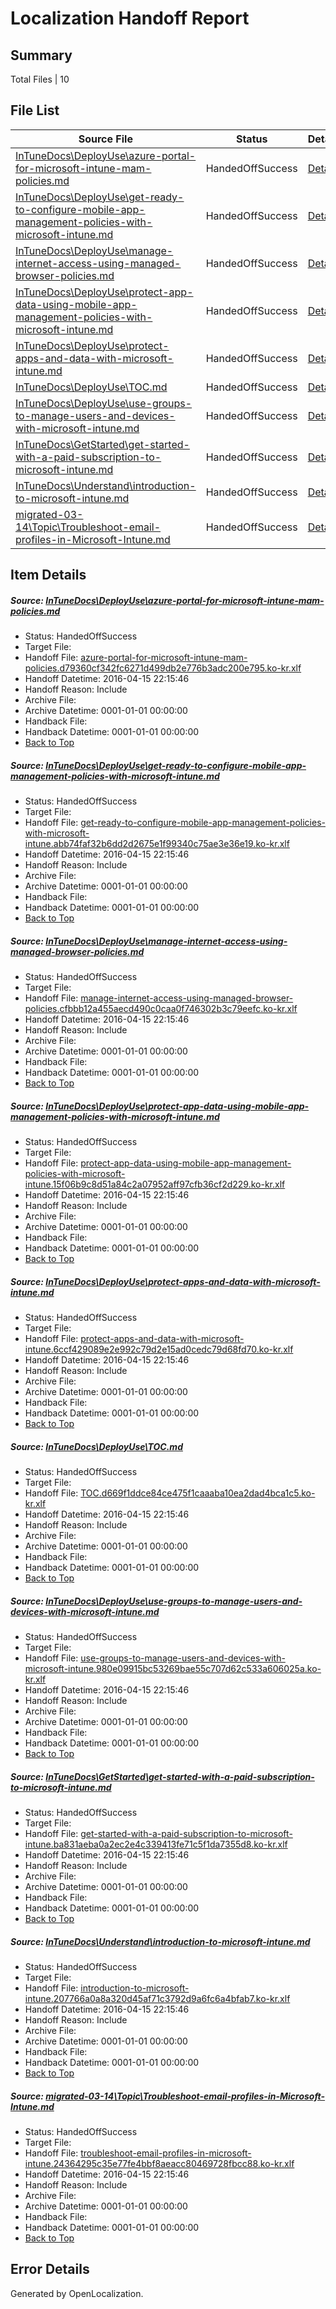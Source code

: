 # <a name='report-top'></a> Localization Handoff Report

## Summary
 Total Files | 10

## File List
 Source File | Status | Details 
 ----------- | ------ | ------- 
 [InTuneDocs\DeployUse\azure-portal-for-microsoft-intune-mam-policies.md](https://github.com/Microsoft/IntuneDocs-pr/blob/eb619fb401188fdde3504bcd808eaf653a005e17/InTuneDocs/DeployUse/azure-portal-for-microsoft-intune-mam-policies.md) | HandedOffSuccess | [Details](#15dc83efdd26167596d106b43f9123d641afb9f827)
 [InTuneDocs\DeployUse\get-ready-to-configure-mobile-app-management-policies-with-microsoft-intune.md](https://github.com/Microsoft/IntuneDocs-pr/blob/eb619fb401188fdde3504bcd808eaf653a005e17/InTuneDocs/DeployUse/get-ready-to-configure-mobile-app-management-policies-with-microsoft-intune.md) | HandedOffSuccess | [Details](#030af04210bb49b9d47f9b7d9bb423c9c7c1256656)
 [InTuneDocs\DeployUse\manage-internet-access-using-managed-browser-policies.md](https://github.com/Microsoft/IntuneDocs-pr/blob/f6758f477884c059d96faab634f57d215069c2e4/InTuneDocs/DeployUse/manage-internet-access-using-managed-browser-policies.md) | HandedOffSuccess | [Details](#66f88116f674fc6669cdad7027ac08c9dff672d983)
 [InTuneDocs\DeployUse\protect-app-data-using-mobile-app-management-policies-with-microsoft-intune.md](https://github.com/Microsoft/IntuneDocs-pr/blob/eb619fb401188fdde3504bcd808eaf653a005e17/InTuneDocs/DeployUse/protect-app-data-using-mobile-app-management-policies-with-microsoft-intune.md) | HandedOffSuccess | [Details](#e6a1fac78302b3bd6ddc753d036f709da71956ac257)
 [InTuneDocs\DeployUse\protect-apps-and-data-with-microsoft-intune.md](https://github.com/Microsoft/IntuneDocs-pr/blob/eb619fb401188fdde3504bcd808eaf653a005e17/InTuneDocs/DeployUse/protect-apps-and-data-with-microsoft-intune.md) | HandedOffSuccess | [Details](#d7b8fce247e4b8e7443395aaf99363a2b78f9103258)
 [InTuneDocs\DeployUse\TOC.md](https://github.com/Microsoft/IntuneDocs-pr/blob/eb619fb401188fdde3504bcd808eaf653a005e17/InTuneDocs/DeployUse/TOC.md) | HandedOffSuccess | [Details](#e2138118e6239eda37fdf5f103d49aeea729138c283)
 [InTuneDocs\DeployUse\use-groups-to-manage-users-and-devices-with-microsoft-intune.md](https://github.com/Microsoft/IntuneDocs-pr/blob/eb619fb401188fdde3504bcd808eaf653a005e17/InTuneDocs/DeployUse/use-groups-to-manage-users-and-devices-with-microsoft-intune.md) | HandedOffSuccess | [Details](#de2d053f59785a3a4c5703562e6d2ca91e50f510289)
 [InTuneDocs\GetStarted\get-started-with-a-paid-subscription-to-microsoft-intune.md](https://github.com/Microsoft/IntuneDocs-pr/blob/1e1f6caa1d53021d5e6544e016d1a363798ad92e/InTuneDocs/GetStarted/get-started-with-a-paid-subscription-to-microsoft-intune.md) | HandedOffSuccess | [Details](#b5d633a102598e244a52f1fee8932a2c37eb25a0530)
 [InTuneDocs\Understand\introduction-to-microsoft-intune.md](https://github.com/Microsoft/IntuneDocs-pr/blob/f0cf80cb102d3b7fb255c86bc6c6f69759ab57ac/InTuneDocs/Understand/introduction-to-microsoft-intune.md) | HandedOffSuccess | [Details](#0a20d91cfe8d12c0199168a35b6053b4318251ff1208)
 [migrated-03-14\Topic\Troubleshoot-email-profiles-in-Microsoft-Intune.md](https://github.com/Microsoft/IntuneDocs-pr/blob/eb619fb401188fdde3504bcd808eaf653a005e17/migrated-03-14/Topic/Troubleshoot-email-profiles-in-Microsoft-Intune.md) | HandedOffSuccess | [Details](#f736dd44bed11a4f963cca4a54739cb44ff5bc232244)

## Item Details
##### <a name='15dc83efdd26167596d106b43f9123d641afb9f827'></a> Source: [InTuneDocs\DeployUse\azure-portal-for-microsoft-intune-mam-policies.md](https://github.com/Microsoft/IntuneDocs-pr/blob/eb619fb401188fdde3504bcd808eaf653a005e17/InTuneDocs/DeployUse/azure-portal-for-microsoft-intune-mam-policies.md)
* Status: HandedOffSuccess
* Target File: 
* Handoff File: [azure-portal-for-microsoft-intune-mam-policies.d79360cf342fc6271d499db2e776b3adc200e795.ko-kr.xlf](https://github.com/Microsoft/EM.handoff/blob/d67c1b51be9deec0772790607b1ff2f8c43a7195/ol-handoff/Microsoft/IntuneDocs-pr.ko-kr/master/azure-portal-for-microsoft-intune-mam-policies.d79360cf342fc6271d499db2e776b3adc200e795.ko-kr.xlf)
* Handoff Datetime: 2016-04-15 22:15:46
* Handoff Reason: Include
* Archive File: 
* Archive Datetime: 0001-01-01 00:00:00
* Handback File: 
* Handback Datetime: 0001-01-01 00:00:00
* [Back to Top](#report-top)

##### <a name='030af04210bb49b9d47f9b7d9bb423c9c7c1256656'></a> Source: [InTuneDocs\DeployUse\get-ready-to-configure-mobile-app-management-policies-with-microsoft-intune.md](https://github.com/Microsoft/IntuneDocs-pr/blob/eb619fb401188fdde3504bcd808eaf653a005e17/InTuneDocs/DeployUse/get-ready-to-configure-mobile-app-management-policies-with-microsoft-intune.md)
* Status: HandedOffSuccess
* Target File: 
* Handoff File: [get-ready-to-configure-mobile-app-management-policies-with-microsoft-intune.abb74faf32b6dd2d2675e1f99340c75ae3e36e19.ko-kr.xlf](https://github.com/Microsoft/EM.handoff/blob/d67c1b51be9deec0772790607b1ff2f8c43a7195/ol-handoff/Microsoft/IntuneDocs-pr.ko-kr/master/get-ready-to-configure-mobile-app-management-policies-with-microsoft-intune.abb74faf32b6dd2d2675e1f99340c75ae3e36e19.ko-kr.xlf)
* Handoff Datetime: 2016-04-15 22:15:46
* Handoff Reason: Include
* Archive File: 
* Archive Datetime: 0001-01-01 00:00:00
* Handback File: 
* Handback Datetime: 0001-01-01 00:00:00
* [Back to Top](#report-top)

##### <a name='66f88116f674fc6669cdad7027ac08c9dff672d983'></a> Source: [InTuneDocs\DeployUse\manage-internet-access-using-managed-browser-policies.md](https://github.com/Microsoft/IntuneDocs-pr/blob/f6758f477884c059d96faab634f57d215069c2e4/InTuneDocs/DeployUse/manage-internet-access-using-managed-browser-policies.md)
* Status: HandedOffSuccess
* Target File: 
* Handoff File: [manage-internet-access-using-managed-browser-policies.cfbbb12a455aecd490c0caa0f746302b3c79eefc.ko-kr.xlf](https://github.com/Microsoft/EM.handoff/blob/d67c1b51be9deec0772790607b1ff2f8c43a7195/ol-handoff/Microsoft/IntuneDocs-pr.ko-kr/master/manage-internet-access-using-managed-browser-policies.cfbbb12a455aecd490c0caa0f746302b3c79eefc.ko-kr.xlf)
* Handoff Datetime: 2016-04-15 22:15:46
* Handoff Reason: Include
* Archive File: 
* Archive Datetime: 0001-01-01 00:00:00
* Handback File: 
* Handback Datetime: 0001-01-01 00:00:00
* [Back to Top](#report-top)

##### <a name='e6a1fac78302b3bd6ddc753d036f709da71956ac257'></a> Source: [InTuneDocs\DeployUse\protect-app-data-using-mobile-app-management-policies-with-microsoft-intune.md](https://github.com/Microsoft/IntuneDocs-pr/blob/eb619fb401188fdde3504bcd808eaf653a005e17/InTuneDocs/DeployUse/protect-app-data-using-mobile-app-management-policies-with-microsoft-intune.md)
* Status: HandedOffSuccess
* Target File: 
* Handoff File: [protect-app-data-using-mobile-app-management-policies-with-microsoft-intune.15f06b9c8d51a84c2a07952aff97cfb36cf2d229.ko-kr.xlf](https://github.com/Microsoft/EM.handoff/blob/d67c1b51be9deec0772790607b1ff2f8c43a7195/ol-handoff/Microsoft/IntuneDocs-pr.ko-kr/master/protect-app-data-using-mobile-app-management-policies-with-microsoft-intune.15f06b9c8d51a84c2a07952aff97cfb36cf2d229.ko-kr.xlf)
* Handoff Datetime: 2016-04-15 22:15:46
* Handoff Reason: Include
* Archive File: 
* Archive Datetime: 0001-01-01 00:00:00
* Handback File: 
* Handback Datetime: 0001-01-01 00:00:00
* [Back to Top](#report-top)

##### <a name='d7b8fce247e4b8e7443395aaf99363a2b78f9103258'></a> Source: [InTuneDocs\DeployUse\protect-apps-and-data-with-microsoft-intune.md](https://github.com/Microsoft/IntuneDocs-pr/blob/eb619fb401188fdde3504bcd808eaf653a005e17/InTuneDocs/DeployUse/protect-apps-and-data-with-microsoft-intune.md)
* Status: HandedOffSuccess
* Target File: 
* Handoff File: [protect-apps-and-data-with-microsoft-intune.6ccf429089e2e992c79d2e15ad0cedc79d68fd70.ko-kr.xlf](https://github.com/Microsoft/EM.handoff/blob/d67c1b51be9deec0772790607b1ff2f8c43a7195/ol-handoff/Microsoft/IntuneDocs-pr.ko-kr/master/protect-apps-and-data-with-microsoft-intune.6ccf429089e2e992c79d2e15ad0cedc79d68fd70.ko-kr.xlf)
* Handoff Datetime: 2016-04-15 22:15:46
* Handoff Reason: Include
* Archive File: 
* Archive Datetime: 0001-01-01 00:00:00
* Handback File: 
* Handback Datetime: 0001-01-01 00:00:00
* [Back to Top](#report-top)

##### <a name='e2138118e6239eda37fdf5f103d49aeea729138c283'></a> Source: [InTuneDocs\DeployUse\TOC.md](https://github.com/Microsoft/IntuneDocs-pr/blob/eb619fb401188fdde3504bcd808eaf653a005e17/InTuneDocs/DeployUse/TOC.md)
* Status: HandedOffSuccess
* Target File: 
* Handoff File: [TOC.d669f1ddce84ce475f1caaaba10ea2dad4bca1c5.ko-kr.xlf](https://github.com/Microsoft/EM.handoff/blob/d67c1b51be9deec0772790607b1ff2f8c43a7195/ol-handoff/Microsoft/IntuneDocs-pr.ko-kr/master/TOC.d669f1ddce84ce475f1caaaba10ea2dad4bca1c5.ko-kr.xlf)
* Handoff Datetime: 2016-04-15 22:15:46
* Handoff Reason: Include
* Archive File: 
* Archive Datetime: 0001-01-01 00:00:00
* Handback File: 
* Handback Datetime: 0001-01-01 00:00:00
* [Back to Top](#report-top)

##### <a name='de2d053f59785a3a4c5703562e6d2ca91e50f510289'></a> Source: [InTuneDocs\DeployUse\use-groups-to-manage-users-and-devices-with-microsoft-intune.md](https://github.com/Microsoft/IntuneDocs-pr/blob/eb619fb401188fdde3504bcd808eaf653a005e17/InTuneDocs/DeployUse/use-groups-to-manage-users-and-devices-with-microsoft-intune.md)
* Status: HandedOffSuccess
* Target File: 
* Handoff File: [use-groups-to-manage-users-and-devices-with-microsoft-intune.980e09915bc53269bae55c707d62c533a606025a.ko-kr.xlf](https://github.com/Microsoft/EM.handoff/blob/d67c1b51be9deec0772790607b1ff2f8c43a7195/ol-handoff/Microsoft/IntuneDocs-pr.ko-kr/master/use-groups-to-manage-users-and-devices-with-microsoft-intune.980e09915bc53269bae55c707d62c533a606025a.ko-kr.xlf)
* Handoff Datetime: 2016-04-15 22:15:46
* Handoff Reason: Include
* Archive File: 
* Archive Datetime: 0001-01-01 00:00:00
* Handback File: 
* Handback Datetime: 0001-01-01 00:00:00
* [Back to Top](#report-top)

##### <a name='b5d633a102598e244a52f1fee8932a2c37eb25a0530'></a> Source: [InTuneDocs\GetStarted\get-started-with-a-paid-subscription-to-microsoft-intune.md](https://github.com/Microsoft/IntuneDocs-pr/blob/1e1f6caa1d53021d5e6544e016d1a363798ad92e/InTuneDocs/GetStarted/get-started-with-a-paid-subscription-to-microsoft-intune.md)
* Status: HandedOffSuccess
* Target File: 
* Handoff File: [get-started-with-a-paid-subscription-to-microsoft-intune.ba831aeba0a2ec2e4c339413fe71c5f1da7355d8.ko-kr.xlf](https://github.com/Microsoft/EM.handoff/blob/d67c1b51be9deec0772790607b1ff2f8c43a7195/ol-handoff/Microsoft/IntuneDocs-pr.ko-kr/master/get-started-with-a-paid-subscription-to-microsoft-intune.ba831aeba0a2ec2e4c339413fe71c5f1da7355d8.ko-kr.xlf)
* Handoff Datetime: 2016-04-15 22:15:46
* Handoff Reason: Include
* Archive File: 
* Archive Datetime: 0001-01-01 00:00:00
* Handback File: 
* Handback Datetime: 0001-01-01 00:00:00
* [Back to Top](#report-top)

##### <a name='0a20d91cfe8d12c0199168a35b6053b4318251ff1208'></a> Source: [InTuneDocs\Understand\introduction-to-microsoft-intune.md](https://github.com/Microsoft/IntuneDocs-pr/blob/f0cf80cb102d3b7fb255c86bc6c6f69759ab57ac/InTuneDocs/Understand/introduction-to-microsoft-intune.md)
* Status: HandedOffSuccess
* Target File: 
* Handoff File: [introduction-to-microsoft-intune.207766a0a8a320d45af71c3792d9a6fc6a4bfab7.ko-kr.xlf](https://github.com/Microsoft/EM.handoff/blob/d67c1b51be9deec0772790607b1ff2f8c43a7195/ol-handoff/Microsoft/IntuneDocs-pr.ko-kr/master/introduction-to-microsoft-intune.207766a0a8a320d45af71c3792d9a6fc6a4bfab7.ko-kr.xlf)
* Handoff Datetime: 2016-04-15 22:15:46
* Handoff Reason: Include
* Archive File: 
* Archive Datetime: 0001-01-01 00:00:00
* Handback File: 
* Handback Datetime: 0001-01-01 00:00:00
* [Back to Top](#report-top)

##### <a name='f736dd44bed11a4f963cca4a54739cb44ff5bc232244'></a> Source: [migrated-03-14\Topic\Troubleshoot-email-profiles-in-Microsoft-Intune.md](https://github.com/Microsoft/IntuneDocs-pr/blob/eb619fb401188fdde3504bcd808eaf653a005e17/migrated-03-14/Topic/Troubleshoot-email-profiles-in-Microsoft-Intune.md)
* Status: HandedOffSuccess
* Target File: 
* Handoff File: [troubleshoot-email-profiles-in-microsoft-intune.24364295c35e77fe4bbf8aeacc80469728fbcc88.ko-kr.xlf](https://github.com/Microsoft/EM.handoff/blob/d67c1b51be9deec0772790607b1ff2f8c43a7195/ol-handoff/Microsoft/IntuneDocs-pr.ko-kr/master/troubleshoot-email-profiles-in-microsoft-intune.24364295c35e77fe4bbf8aeacc80469728fbcc88.ko-kr.xlf)
* Handoff Datetime: 2016-04-15 22:15:46
* Handoff Reason: Include
* Archive File: 
* Archive Datetime: 0001-01-01 00:00:00
* Handback File: 
* Handback Datetime: 0001-01-01 00:00:00
* [Back to Top](#report-top)


## Error Details

Generated by OpenLocalization.
